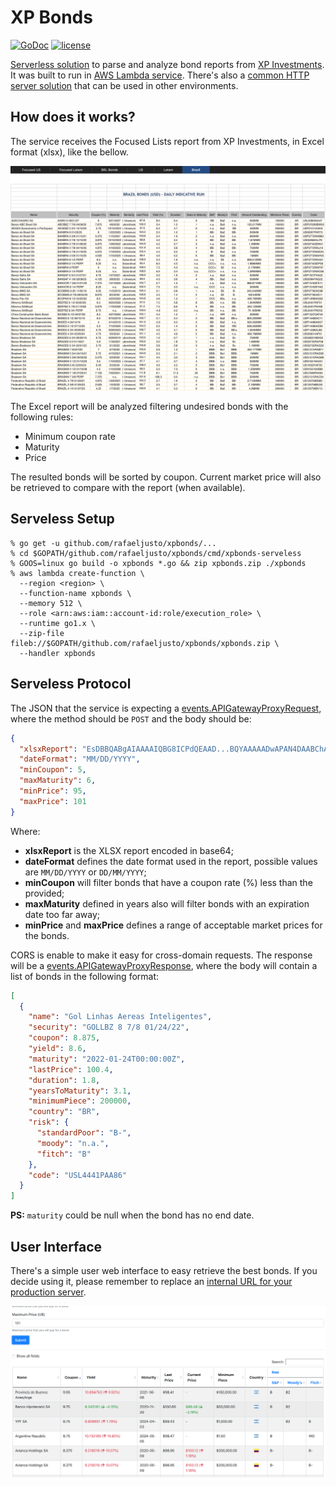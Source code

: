 XP Bonds
========

[![GoDoc](https://godoc.org/github.com/rafaeljusto/xpbonds?status.png)](https://godoc.org/github.com/rafaeljusto/xpbonds)
[![license](http://img.shields.io/badge/license-MIT-blue.svg)](https://raw.githubusercontent.com/rafaeljusto/xpbonds/master/LICENSE)

[Serverless solution](https://github.com/rafaeljusto/xpbonds/blob/master/cmd/xpbonds-serveless/main.go) to parse and analyze bond reports from [XP Investments](https://www.xpi.us). It was built to run in [AWS Lambda service](https://aws.amazon.com/lambda/). There's also a [common HTTP server solution](https://github.com/rafaeljusto/xpbonds/blob/master/cmd/xpbonds/main.go) that can be used in other environments.

How does it works?
------------------

The service receives the Focused Lists report from XP Investments, in Excel
format (xlsx), like the bellow.

![XP Investments Report Example](https://github.com/rafaeljusto/xpbonds/raw/master/xpbonds.png "XP Investments Report Example")

The Excel report will be analyzed filtering undesired bonds with the following
rules:

* Minimum coupon rate
* Maturity
* Price

The resulted bonds will be sorted by coupon. Current market price will also be
retrieved to compare with the report (when available).

Serveless Setup
---------------

```shell
% go get -u github.com/rafaeljusto/xpbonds/...
% cd $GOPATH/github.com/rafaeljusto/xpbonds/cmd/xpbonds-serveless
% GOOS=linux go build -o xpbonds *.go && zip xpbonds.zip ./xpbonds
% aws lambda create-function \
  --region <region> \
  --function-name xpbonds \
  --memory 512 \
  --role <arn:aws:iam::account-id:role/execution_role> \
  --runtime go1.x \
  --zip-file fileb://$GOPATH/github.com/rafaeljusto/xpbonds/xpbonds.zip \
  --handler xpbonds
```

Serveless Protocol
------------------

The JSON that the service is expecting a [events.APIGatewayProxyRequest](https://godoc.org/github.com/aws/aws-lambda-go/events#APIGatewayProxyRequest), where the method should be `POST` and the body should be:

```json
{
  "xlsxReport": "EsDBBQABgAIAAAAIQBG8ICPdQEAAD...BQYAAAAADwAPAN4DAABChAEAAAA=",
  "dateFormat": "MM/DD/YYYY",
  "minCoupon": 5,
  "maxMaturity": 6,
  "minPrice": 95,
  "maxPrice": 101
}
```

Where:
* **xlsxReport** is the XLSX report encoded in base64;
* **dateFormat** defines the date format used in the report, possible values are
  `MM/DD/YYYY` or `DD/MM/YYYY`;
* **minCoupon** will filter bonds that have a coupon rate (%) less than the
  provided;
* **maxMaturity** defined in years also will filter bonds with an expiration
  date too far away;
* **minPrice** and **maxPrice** defines a range of acceptable market prices for
  the bonds.

CORS is enable to make it easy for cross-domain requests. The response will be a [events.APIGatewayProxyResponse](https://godoc.org/github.com/aws/aws-lambda-go/events#APIGatewayProxyResponse), where the body will contain a list of bonds in the following format:

```json
[
  {
    "name": "Gol Linhas Aereas Inteligentes",
    "security": "GOLLBZ 8 7/8 01/24/22",
    "coupon": 8.875,
    "yield": 8.6,
    "maturity": "2022-01-24T00:00:00Z",
    "lastPrice": 100.4,
    "duration": 1.8,
    "yearsToMaturity": 3.1,
    "minimumPiece": 200000,
    "country": "BR",
    "risk": {
      "standardPoor": "B-",
      "moody": "n.a.",
      "fitch": "B"
    },
    "code": "USL4441PAA86"
  }
]
```

**PS:** `maturity` could be null when the bond has no end date.

User Interface
--------------

There's a simple user web interface to easy retrieve the best bonds. If you decide using it, please remember to replace an [internal URL for your production server](https://github.com/rafaeljusto/xpbonds/blob/a0b793e022fc16926240c9f8eaa4ae531d41c553/ui/index.html#L177).

![User Interface](https://github.com/rafaeljusto/xpbonds/raw/master/xpbonds-ui.png "User Interface")